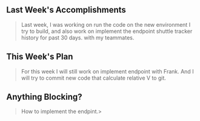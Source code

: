 ## Last Week's Accomplishments

> Last week, I was working on run the code on the new environment I try to build, and also work on implement the endpoint shuttle tracker history for past 30 days. with my teammates. 

## This Week's Plan

> For this week I will still work on implement endpoint with Frank. And I will try to commit new code that calculate relative V to git.
## Anything Blocking?

> How to implement the endpint.> 